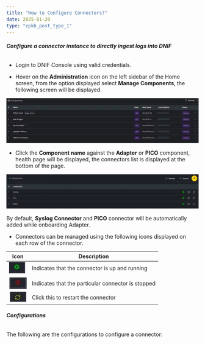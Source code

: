 ```yaml
---
title: "How to Configure Connectors?"
date: 2025-01-20
type: "epkb_post_type_1"
---
```


###### **Configure a connector instance to directly ingest logs into DNIF**

- Login to DNIF Console using valid credentials.

- Hover on the **Administration** icon on the left sidebar of the Home screen, from the option displayed select **Manage Components**, the following screen will be displayed.

![image 1-Dec-21-2023-12-56-12-1557-PM](./image/How-to-Configure-Connectors-1.webp)

- Click the **Component name** against the **Adapter** or **PICO** component, health page will be displayed, the connectors list is displayed at the bottom of the page.

![image 2-Dec-21-2023-12-56-22-6225-PM](./image/How-to-Configure-Connectors-2.webp)

By default, **Syslog Connector** and **PICO** connector will be automatically added while onboarding Adapter.

- Connectors can be managed using the following icons displayed on each row of the connector.

| Icon | Description |
| --- | --- |
| ![image 3-Dec-21-2023-12-56-35-8569-PM](./image/How-to-Configure-Connectors-3.webp) | Indicates that the connector is up and running |
| ![image 4-Dec-21-2023-12-56-47-6146-PM](./image/How-to-Configure-Connectors-4.webp) | Indicates that the particular connector is stopped |
| ![](./image/How-to-Configure-Connectors-5.webp) | Click this to restart the connector |

###### **Configurations**

The following are the configurations to configure a connector:
